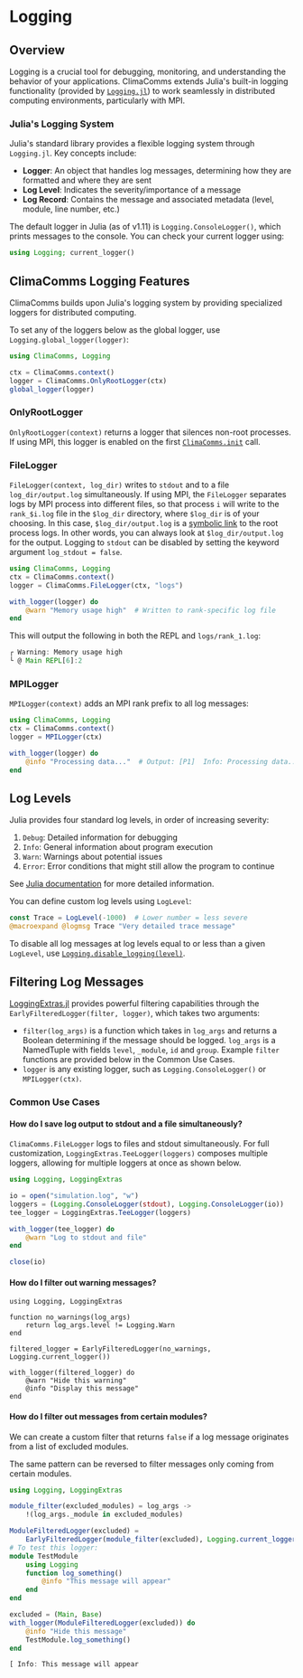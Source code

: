 # Logging

## Overview

Logging is a crucial tool for debugging, monitoring, and understanding the behavior of your applications. ClimaComms extends Julia's built-in logging functionality (provided by [`Logging.jl`](https://docs.julialang.org/en/v1/stdlib/Logging/)) to work seamlessly in distributed computing environments, particularly with MPI.

### Julia's Logging System

Julia's standard library provides a flexible logging system through `Logging.jl`. Key concepts include:

- **Logger**: An object that handles log messages, determining how they are formatted and where they are sent
- **Log Level**: Indicates the severity/importance of a message
- **Log Record**: Contains the message and associated metadata (level, module, line number, etc.)

The default logger in Julia (as of v1.11) is `Logging.ConsoleLogger()`, which prints messages to the console. You can check your current logger using:

```julia
using Logging; current_logger()
```

## ClimaComms Logging Features

ClimaComms builds upon Julia's logging system by providing specialized loggers for distributed computing.

To set any of the loggers below as the global logger, use `Logging.global_logger(logger)`:

```julia
using ClimaComms, Logging

ctx = ClimaComms.context()
logger = ClimaComms.OnlyRootLogger(ctx)
global_logger(logger)
```

### OnlyRootLogger

`OnlyRootLogger(context)` returns a logger that silences non-root processes.
If using MPI, this logger is enabled on the first [`ClimaComms.init`](@ref) call.

### FileLogger

`FileLogger(context, log_dir)` writes to `stdout` and to a file `log_dir/output.log` simultaneously.
If using MPI, the `FileLogger` separates logs by MPI process into different files, so that process `i` will write to the `rank_$i.log` file in the `$log_dir` directory, where `$log_dir` is of your choosing. 
In this case, `$log_dir/output.log` is a [symbolic link](https://en.wikipedia.org/wiki/Symbolic_link) to the root process logs. 
In other words, you can always look at `$log_dir/output.log` for the output. Logging to `stdout` can be disabled by setting the keyword argument `log_stdout = false`.
```julia
using ClimaComms, Logging
ctx = ClimaComms.context()
logger = ClimaComms.FileLogger(ctx, "logs")

with_logger(logger) do
    @warn "Memory usage high"  # Written to rank-specific log file
end
```
This will output the following in both the REPL and `logs/rank_1.log`:
```julia
┌ Warning: Memory usage high
└ @ Main REPL[6]:2
```


### MPILogger

`MPILogger(context)` adds an MPI rank prefix to all log messages:

```julia
using ClimaComms, Logging
ctx = ClimaComms.context()
logger = MPILogger(ctx)

with_logger(logger) do
    @info "Processing data..."  # Output: [P1]  Info: Processing data...
end
```

## Log Levels

Julia provides four standard log levels, in order of increasing severity:

1. `Debug`: Detailed information for debugging
2. `Info`: General information about program execution
3. `Warn`: Warnings about potential issues
4. `Error`: Error conditions that might still allow the program to continue

See [Julia documentation](https://docs.julialang.org/en/v1/stdlib/Logging/#Log-event-structure) for more detailed information.

You can define custom log levels using `LogLevel`:

```julia
const Trace = LogLevel(-1000)  # Lower number = less severe
@macroexpand @logmsg Trace "Very detailed trace message"
```

To disable all log messages at log levels equal to or less than a given `LogLevel`, use [`Logging.disable_logging(level)`](https://docs.julialang.org/en/v1/stdlib/Logging/#Logging.disable_logging).

## Filtering Log Messages

[LoggingExtras.jl](https://github.com/JuliaLogging/LoggingExtras.jl) provides powerful filtering capabilities through the `EarlyFilteredLogger(filter, logger)`, which takes two arguments:

- `filter(log_args)` is a function which takes in `log_args` and returns a Boolean determining if the message should be logged. `log_args` is a NamedTuple with fields `level`, `_module`, `id` and `group`. Example `filter` functions are provided below in the Common Use Cases.
- `logger` is any existing logger, such as `Logging.ConsoleLogger()` or `MPILogger(ctx)`.

### Common Use Cases

#### How do I save log output to stdout and a file simultaneously?

`ClimaComms.FileLogger` logs to files and stdout simultaneously.
For full customization, `LoggingExtras.TeeLogger(loggers)` composes multiple loggers, allowing for multiple loggers at once as shown below. 

```julia
using Logging, LoggingExtras

io = open("simulation.log", "w")
loggers = (Logging.ConsoleLogger(stdout), Logging.ConsoleLogger(io))
tee_logger = LoggingExtras.TeeLogger(loggers)

with_logger(tee_logger) do
    @warn "Log to stdout and file"
end

close(io)
```

#### How do I filter out warning messages?

```@example
using Logging, LoggingExtras

function no_warnings(log_args)
    return log_args.level != Logging.Warn
end

filtered_logger = EarlyFilteredLogger(no_warnings, Logging.current_logger())

with_logger(filtered_logger) do
    @warn "Hide this warning"
    @info "Display this message"
end
```

#### How do I filter out messages from certain modules?

We can create a custom filter that returns `false` if a log message originates from a list of excluded modules.

The same pattern can be reversed to filter messages only coming from certain modules.
```julia
using Logging, LoggingExtras

module_filter(excluded_modules) = log_args ->
    !(log_args._module in excluded_modules)

ModuleFilteredLogger(excluded) =
    EarlyFilteredLogger(module_filter(excluded), Logging.current_logger())
# To test this logger:
module TestModule
    using Logging
    function log_something()
        @info "This message will appear"
    end
end

excluded = (Main, Base)
with_logger(ModuleFilteredLogger(excluded)) do
    @info "Hide this message"
    TestModule.log_something()
end
```
```julia
[ Info: This message will appear
```
